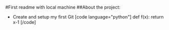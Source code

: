 #First readme with local machine
##About the project:
* Create and setup my first Git
[code language="python"]
def f(x):
	return x-1
[/code]
